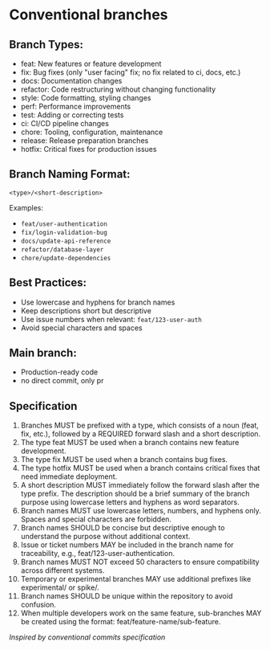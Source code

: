 # Conventional branches

## Branch Types:
- feat: New features or feature development
- fix: Bug fixes (only "user facing" fix; no fix related to ci, docs, etc.)
- docs: Documentation changes
- refactor: Code restructuring without changing functionality
- style: Code formatting, styling changes
- perf: Performance improvements
- test: Adding or correcting tests
- ci: CI/CD pipeline changes
- chore: Tooling, configuration, maintenance
- release: Release preparation branches
- hotfix: Critical fixes for production issues

## Branch Naming Format:
`<type>/<short-description>`

Examples:
- `feat/user-authentication`
- `fix/login-validation-bug`
- `docs/update-api-reference`
- `refactor/database-layer`
- `chore/update-dependencies`

## Best Practices:
- Use lowercase and hyphens for branch names
- Keep descriptions short but descriptive
- Use issue numbers when relevant: `feat/123-user-auth`
- Avoid special characters and spaces

## Main branch:
- Production-ready code
- no direct commit, only pr

## Specification
1. Branches MUST be prefixed with a type, which consists of a noun (feat, fix, etc.), followed by a REQUIRED forward slash and a short description.
2. The type feat MUST be used when a branch contains new feature development.
3. The type fix MUST be used when a branch contains bug fixes.
4. The type hotfix MUST be used when a branch contains critical fixes that need immediate deployment.
5. A short description MUST immediately follow the forward slash after the type prefix. The description should be a brief summary of the branch purpose using lowercase letters and hyphens as word separators.
6. Branch names MUST use lowercase letters, numbers, and hyphens only. Spaces and special characters are forbidden.
7. Branch names SHOULD be concise but descriptive enough to understand the purpose without additional context.
8. Issue or ticket numbers MAY be included in the branch name for traceability, e.g., feat/123-user-authentication.
9. Branch names MUST NOT exceed 50 characters to ensure compatibility across different systems.
10. Temporary or experimental branches MAY use additional prefixes like experimental/ or spike/.
11. Branch names SHOULD be unique within the repository to avoid confusion.
12. When multiple developers work on the same feature, sub-branches MAY be created using the format: feat/feature-name/sub-feature.

*Inspired by conventional commits specification*